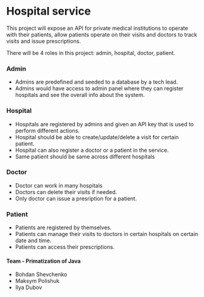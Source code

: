 # Hospital service

This project will expose an API for private medical institutions to operate with their patients, allow patients operate on their visits and doctors to track visits and issue prescriptions.

There will be 4 roles in this project: admin, hospital, doctor, patient.

### Admin

- Admins are predefined and seeded to a database by a tech lead.
- Admins would have access to admin panel where they can register hospitals and see the overall info about the system.

### Hospital

- Hospitals are registered by admins and given an API key that is used to perform different actions.
- Hospital should be able to create/update/delete a visit for certain patient.
- Hospital can also register a doctor or a patient in the service.
- Same patient should be same across different hospitals

### Doctor

- Doctor can work in many hospitals
- Doctors can delete their visits if needed.
- Only doctor can issue a presription for a patient.

### Patient

- Patients are registered by themselves.
- Patients can manage their visits to doctors in certain hospitals on certain date and time.
- Patients can access their prescriptions.


#### Team - Primatization of Java

- Bohdan Shevchenko
- Maksym Polishuk
- Ilya Dubov
